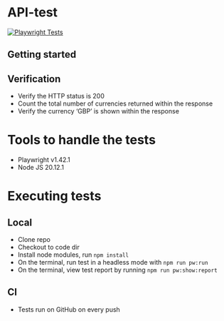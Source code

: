 # API-test
[![Playwright Tests](https://github.com/azupatrick0/API-test/actions/workflows/playwright.yml/badge.svg)](https://github.com/azupatrick0/API-test/actions/workflows/playwright.yml)

## Getting started

## Verification
- Verify the HTTP status is 200
- Count the total number of currencies returned within the response
- Verify the currency ‘GBP’ is shown within the response

# Tools to handle the tests
- Playwright v1.42.1
- Node JS 20.12.1

# Executing tests
## Local
- Clone repo
- Checkout to code dir
- Install  node modules, run ```npm install```
- On the terminal, run test in a headless mode with ```npm run pw:run```
- On the terminal, view test report by running ```npm run pw:show:report```

## CI
- Tests run on GitHub on every push
